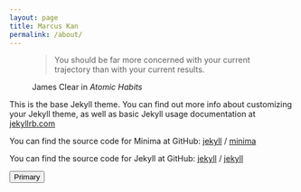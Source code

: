```yaml
---
layout: page
title: Marcus Kan
permalink: /about/
---
```


<figure>
  <blockquote class="blockquote">
    <p>You should be far more concerned with your current trajectory than with your current results.</p>
  </blockquote>
  <figcaption class="blockquote-footer">
    James Clear in <cite title="Source Title">Atomic Habits</cite>
  </figcaption>
</figure>

This is the base Jekyll theme. You can find out more info about customizing your Jekyll theme, as well as basic Jekyll usage documentation at [jekyllrb.com](https://jekyllrb.com/)

You can find the source code for Minima at GitHub:
[jekyll][jekyll-organization] /
[minima](https://github.com/jekyll/minima)

You can find the source code for Jekyll at GitHub:
[jekyll][jekyll-organization] /
[jekyll](https://github.com/jekyll/jekyll)

[jekyll-organization]: https://github.com/jekyll

<button type="button" class="btn btn-primary">Primary</button>
